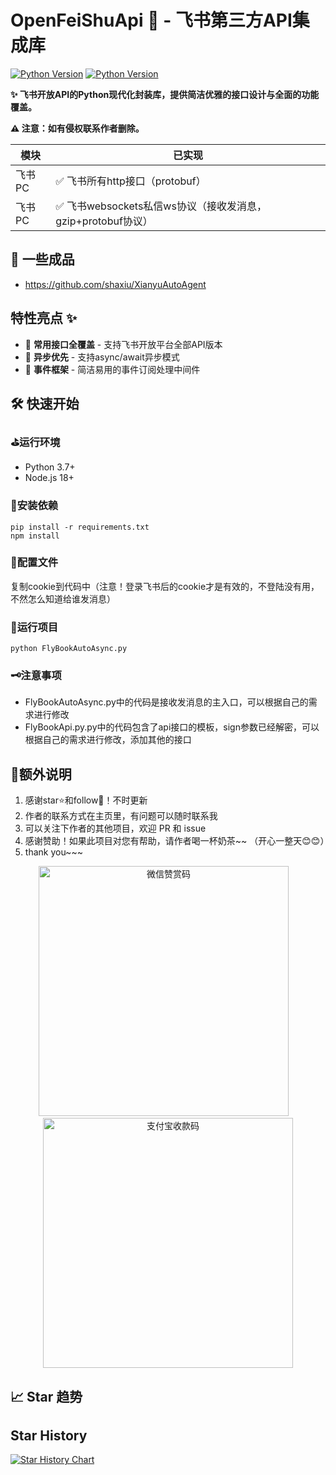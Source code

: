 # OpenFeiShuApi 🚀 - 飞书第三方API集成库

[![Python Version](https://img.shields.io/badge/python-3.7%2B-blue)](https://www.python.org/)
[![Python Version](https://img.shields.io/badge/nodejs-18%2B-blue)](https://nodejs.org/zh-cn/)

**✨ 飞书开放API的Python现代化封装库，提供简洁优雅的接口设计与全面的功能覆盖。**

**⚠️ 注意：如有侵权联系作者删除。**



| 模块       | 已实现                                                                             |
|----------|---------------------------------------------------------------------------------|
| 飞书PC | ✅ 飞书所有http接口（protobuf）    |
| 飞书PC | ✅ 飞书websockets私信ws协议（接收发消息，gzip+protobuf协议）      |


## 🚀 一些成品
- https://github.com/shaxiu/XianyuAutoAgent


## 特性亮点 ✨

- 🧩 **常用接口全覆盖** - 支持飞书开放平台全部API版本
- 🚀 **异步优先** - 支持async/await异步模式
- 📡 **事件框架** - 简洁易用的事件订阅处理中间件

## 🛠️ 快速开始
### ⛳运行环境
- Python 3.7+
- Node.js 18+

### 🎯安装依赖
```
pip install -r requirements.txt
npm install
```

### 🎨配置文件
复制cookie到代码中（注意！登录飞书后的cookie才是有效的，不登陆没有用，不然怎么知道给谁发消息）


### 🚀运行项目
```
python FlyBookAutoAsync.py
```

### 🗝️注意事项
- FlyBookAutoAsync.py中的代码是接收发消息的主入口，可以根据自己的需求进行修改
- FlyBookApi.py.py中的代码包含了api接口的模板，sign参数已经解密，可以根据自己的需求进行修改，添加其他的接口


## 🧸额外说明
1. 感谢star⭐和follow📰！不时更新
2. 作者的联系方式在主页里，有问题可以随时联系我
3. 可以关注下作者的其他项目，欢迎 PR 和 issue
4. 感谢赞助！如果此项目对您有帮助，请作者喝一杯奶茶~~ （开心一整天😊😊）
5. thank you~~~

<div align="center">
  <img src="./author/wx_pay.png" width="400px" alt="微信赞赏码"> 
  <img src="./author/zfb_pay.jpg" width="400px" alt="支付宝收款码">
</div>


## 📈 Star 趋势
## Star History
<a href="https://www.star-history.com/#cv-cat/OpenFeiShuApi&Date">
 <picture>
   <source media="(prefers-color-scheme: dark)" srcset="https://api.star-history.com/svg?repos=cv-cat/OpenFeiShuApi&type=Date&theme=dark" />
   <source media="(prefers-color-scheme: light)" srcset="https://api.star-history.com/svg?repos=cv-cat/OpenFeiShuApi&type=Date" />
   <img alt="Star History Chart" src="https://api.star-history.com/svg?repos=cv-cat/OpenFeiShuApi&type=Date" />
 </picture>
</a>
